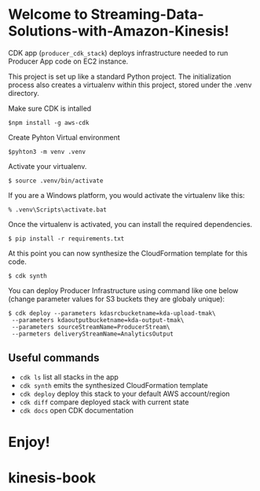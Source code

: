 

# Welcome to Streaming-Data-Solutions-with-Amazon-Kinesis!

CDK app  (`producer_cdk_stack`) deploys infrastructure needed to run Producer App code on EC2 instance.

This project is set up like a standard Python project.  The initialization process also creates
a virtualenv within this project, stored under the .venv directory.  

Make sure CDK is intalled 

```
$npm install -g aws-cdk
```

Create Pyhton Virtual environment

```
$pyhton3 -m venv .venv
```

Activate your virtualenv.

```
$ source .venv/bin/activate
```

If you are a Windows platform, you would activate the virtualenv like this:

```
% .venv\Scripts\activate.bat
```

Once the virtualenv is activated, you can install the required dependencies.

```
$ pip install -r requirements.txt
```

At this point you can now synthesize the CloudFormation template for this code.

```
$ cdk synth
```

You can deploy Producer Infrastructure using command like one below (change parameter values for S3 buckets they are globaly unique):

```
$ cdk deploy --parameters kdasrcbucketname=kda-upload-tmak\
 --parameters kdaoutputbucketname=kda-output-tmak\
 --parameters sourceStreamName=ProducerStream\
 --parmeters deliveryStreamName=AnalyticsOutput

```

## Useful commands

 * `cdk ls`          list all stacks in the app
 * `cdk synth`       emits the synthesized CloudFormation template
 * `cdk deploy`      deploy this stack to your default AWS account/region
 * `cdk diff`        compare deployed stack with current state
 * `cdk docs`        open CDK documentation

Enjoy!
=======
# kinesis-book
